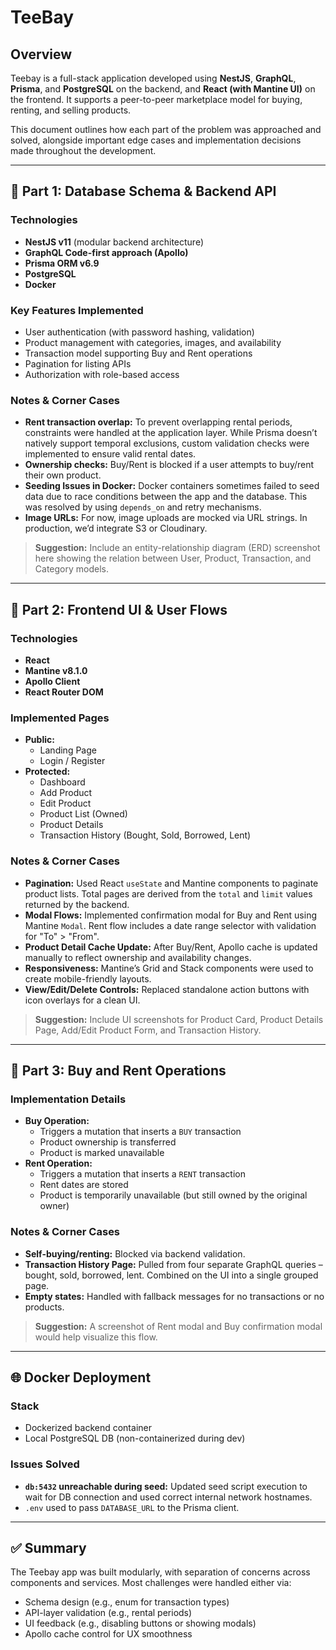 <!-- please comment/uncomment the DATABASE_URL in the docker-compose.yaml according to your local machine.

username: johndoe
password: 1234

https://localhost:5173 -->

# TeeBay

## Overview

Teebay is a full-stack application developed using **NestJS**, **GraphQL**, **Prisma**, and **PostgreSQL** on the backend, and **React (with Mantine UI)** on the frontend. It supports a peer-to-peer marketplace model for buying, renting, and selling products.

This document outlines how each part of the problem was approached and solved, alongside important edge cases and implementation decisions made throughout the development.

---

## 🧹 Part 1: Database Schema & Backend API

### Technologies
- **NestJS v11** (modular backend architecture)
- **GraphQL Code-first approach (Apollo)**
- **Prisma ORM v6.9**
- **PostgreSQL**
- **Docker**

### Key Features Implemented
- User authentication (with password hashing, validation)
- Product management with categories, images, and availability
- Transaction model supporting Buy and Rent operations
- Pagination for listing APIs
- Authorization with role-based access

### Notes & Corner Cases
- **Rent transaction overlap:** To prevent overlapping rental periods, constraints were handled at the application layer. While Prisma doesn’t natively support temporal exclusions, custom validation checks were implemented to ensure valid rental dates.
- **Ownership checks:** Buy/Rent is blocked if a user attempts to buy/rent their own product.
- **Seeding Issues in Docker:** Docker containers sometimes failed to seed data due to race conditions between the app and the database. This was resolved by using `depends_on` and retry mechanisms.
- **Image URLs:** For now, image uploads are mocked via URL strings. In production, we’d integrate S3 or Cloudinary.

> **Suggestion:** Include an entity-relationship diagram (ERD) screenshot here showing the relation between User, Product, Transaction, and Category models.

---

## 🧹 Part 2: Frontend UI & User Flows

### Technologies
- **React**
- **Mantine v8.1.0**
- **Apollo Client**
- **React Router DOM**

### Implemented Pages
- **Public:**
  - Landing Page
  - Login / Register
- **Protected:**
  - Dashboard
  - Add Product
  - Edit Product
  - Product List (Owned)
  - Product Details
  - Transaction History (Bought, Sold, Borrowed, Lent)

### Notes & Corner Cases
- **Pagination:** Used React `useState` and Mantine components to paginate product lists. Total pages are derived from the `total` and `limit` values returned by the backend.
- **Modal Flows:** Implemented confirmation modal for Buy and Rent using Mantine `Modal`. Rent flow includes a date range selector with validation for "To" > "From".
- **Product Detail Cache Update:** After Buy/Rent, Apollo cache is updated manually to reflect ownership and availability changes.
- **Responsiveness:** Mantine’s Grid and Stack components were used to create mobile-friendly layouts.
- **View/Edit/Delete Controls:** Replaced standalone action buttons with icon overlays for a clean UI.

> **Suggestion:** Include UI screenshots for Product Card, Product Details Page, Add/Edit Product Form, and Transaction History.

---

## 🤖 Part 3: Buy and Rent Operations

### Implementation Details
- **Buy Operation:**
  - Triggers a mutation that inserts a `BUY` transaction
  - Product ownership is transferred
  - Product is marked unavailable
- **Rent Operation:**
  - Triggers a mutation that inserts a `RENT` transaction
  - Rent dates are stored
  - Product is temporarily unavailable (but still owned by the original owner)

### Notes & Corner Cases
- **Self-buying/renting:** Blocked via backend validation.
- **Transaction History Page:** Pulled from four separate GraphQL queries – bought, sold, borrowed, lent. Combined on the UI into a single grouped page.
- **Empty states:** Handled with fallback messages for no transactions or no products.

> **Suggestion:** A screenshot of Rent modal and Buy confirmation modal would help visualize this flow.

---

## 🌐 Docker Deployment

### Stack
- Dockerized backend container
- Local PostgreSQL DB (non-containerized during dev)

### Issues Solved
- **`db:5432` unreachable during seed:** Updated seed script execution to wait for DB connection and used correct internal network hostnames.
- `.env` used to pass `DATABASE_URL` to the Prisma client.

---

## ✅ Summary

The Teebay app was built modularly, with separation of concerns across components and services. Most challenges were handled either via:
- Schema design (e.g., enum for transaction types)
- API-layer validation (e.g., rental periods)
- UI feedback (e.g., disabling buttons or showing modals)
- Apollo cache control for UX smoothness

